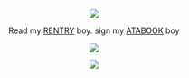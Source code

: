   <p align="center"> <img src="https://i.postimg.cc/NfzQL4FP/leafy_down.png"> </p>
  
<p align="center"> Read my <a href="https://rentry.org/exentaser">RENTRY</a> boy. sign my <a href="https://aoiveae.atabook.org">ATABOOK</a> boy </p>

  <p align="center"> <img src="https://i.postimg.cc/vZxbnV68/leafy-up.png"> </p>

<p align="center"> <img src="https://i.postimg.cc/WbZZgxSL/wlc.png">   </p>

